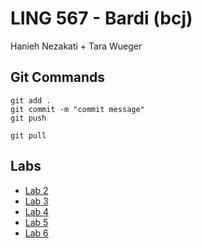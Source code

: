 # LING 567 - Bardi (bcj)
Hanieh Nezakati + Tara Wueger

## Git Commands
```
git add .
git commit -m "commit message"
git push

git pull
```

## Labs
- [Lab 2](mds/lab2.md)
- [Lab 3](mds/lab3.md)
- [Lab 4](mds/lab4.md)
- [Lab 5](mds/lab5.md)
- [Lab 6](mds/lab6.md)